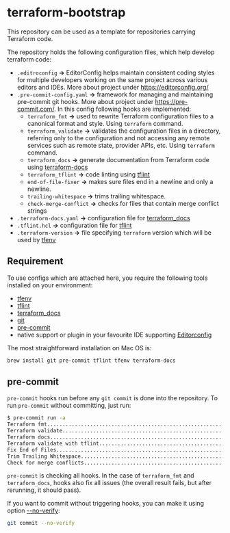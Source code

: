# terraform-bootstrap

This repository can be used as a template for repositories carrying Terraform code.

The repository holds the following configuration files, which help develop terraform code:

* `.editroconfig` **->** EditorConfig helps maintain consistent coding styles for multiple developers working on the same project across various editors and IDEs. More about project under https://editorconfig.org/
* `.pre-commit-config.yaml` **->** framework for managing and maintaining pre-commit git hooks. More about project under https://pre-commit.com/. In this config following hooks are implemented:
  * `terraform_fmt` **->** used to rewrite Terraform configuration files to a canonical format and style. Using `terraform` command.
  * `terraform_validate` **->** validates the configuration files in a directory, referring only to the configuration and not accessing any remote services such as remote state, provider APIs, etc. Using `terraform` command.
  * `terraform_docs` **->** generate documentation from Terraform code using [terraform-docs](https://terraform-docs.io/)
  * `terraform_tflint` **->** code linting using [tflint](https://github.com/terraform-linters/tflint)
  * `end-of-file-fixer` **->** makes sure files end in a newline and only a newline.
  * `trailing-whitespace` **->** trims trailing whitespace.
  * `check-merge-conflict` **->** checks for files that contain merge conflict strings
* `.terraform-docs.yaml` **->** configuration file for [terraform_docs](https://terraform-docs.io/user-guide/configuration/)
* `.tflint.hcl` **->** configuration file for [tflint](https://github.com/terraform-linters/tflint/blob/master/docs/user-guide/config.md)
* `.terraform-version` **->** file specifying `terraform` version which will be used by [tfenv](https://github.com/tfutils/tfenv)

## Requirement

To use configs which are attached here, you require the following tools installed on your environment:

* [tfenv](https://github.com/tfutils/tfenv)
* [tflint](https://github.com/terraform-linters/tflint)
* [terraform_docs](https://terraform-docs.io/)
* [git](https://git-scm.com/)
* [pre-commit](https://pre-commit.com/)
* native support or plugin in your favourite IDE supporting [Editorconfig](https://editorconfig.org/)

The most straightforward installation on Mac OS is:

```bash
brew install git pre-commit tflint tfenv terraform-docs
```

## pre-commit

`pre-commit` hooks run before any `git commit` is done into the repository. To run `pre-commit` without committing, just run:

```bash
$ pre-commit run -a
Terraform fmt............................................................Passed
Terraform validate.......................................................Passed
Terraform docs...........................................................Passed
Terraform validate with tflint...........................................Passed
Fix End of Files.........................................................Passed
Trim Trailing Whitespace.................................................Passed
Check for merge conflicts................................................Passed
```

`pre-commit` is checking all hooks. In the case of `terraform_fmt` and `terraform_docs`, hooks also fix all issues (the overall result fails, but after rerunning, it should pass).

If you want to commit without triggering hooks, you can make it using option [--no-verify](https://git-scm.com/book/en/v2/Customizing-Git-Git-Hooks):

```bash
git commit --no-verify
```
